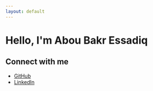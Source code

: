 ```yaml
---
layout: default
---
```


# Hello, I'm Abou Bakr Essadiq

## Connect with me

- [GitHub](https://github.com/aredjil)
- [LinkedIn](https://linkedin.com/in/Abou-Bakr-essadiq-rEDJIL)